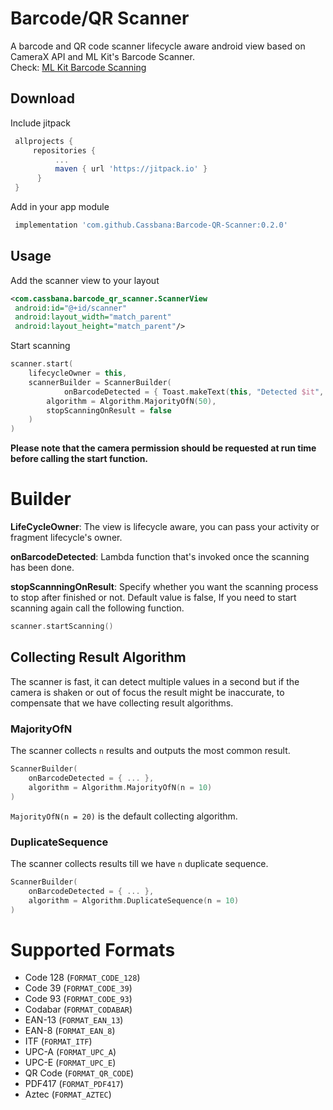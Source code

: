 
# Barcode/QR Scanner  
A barcode and QR code scanner lifecycle aware android view based on CameraX API and ML Kit's Barcode Scanner.  
Check: [ML Kit Barcode Scanning](https://developers.google.com/ml-kit/vision/barcode-scanning)  
  
## Download  
Include jitpack  
``` gradle  
 allprojects { 
	 repositories { 
		  ...
		  maven { url 'https://jitpack.io' } 
	  } 
 }
 ```  
Add in your app module  
``` gradle  
 implementation 'com.github.Cassbana:Barcode-QR-Scanner:0.2.0'
 ```  
  
## Usage  
  
Add the scanner view to your layout  
``` xml  
<com.cassbana.barcode_qr_scanner.ScannerView  
 android:id="@+id/scanner"
 android:layout_width="match_parent"
 android:layout_height="match_parent"/>
 ```  
  
Start scanning  
``` kotlin  
scanner.start(  
	lifecycleOwner = this,  
	scannerBuilder = ScannerBuilder(  
        	onBarcodeDetected = { Toast.makeText(this, "Detected $it", Toast.LENGTH_SHORT).show() },  
		algorithm = Algorithm.MajorityOfN(50),  
		stopScanningOnResult = false
	)  
)
 ```  
 
**Please note that the camera permission should be requested at run time before calling the start function.**  

# Builder
 **LifeCycleOwner**: The view is lifecycle aware, you can pass your activity or fragment lifecycle's owner.
 
 **onBarcodeDetected**: Lambda function that's invoked once the scanning has been done.
 
 **stopScannningOnResult**: Specify whether you want the scanning process to stop after finished or not. Default value is false, If you need to start scanning again call the following function.
 ```kotlin
scanner.startScanning()
 ``` 
 
 ## Collecting Result Algorithm 
 The scanner is fast, it can detect multiple values in a second but if the camera is shaken or out of focus the result might be inaccurate, to compensate that we have collecting result algorithms.
 
### MajorityOfN
The scanner collects `n` results and outputs the most common result.
```kotlin
ScannerBuilder(
	onBarcodeDetected = { ... },
	algorithm = Algorithm.MajorityOfN(n = 10)
)
```
`MajorityOfN(n = 20)` is the default collecting algorithm.

### DuplicateSequence
The scanner collects results till we have `n` duplicate sequence.
```kotlin
ScannerBuilder(
	onBarcodeDetected = { ... },
	algorithm = Algorithm.DuplicateSequence(n = 10)
)
```



# Supported Formats  
  
 - Code 128 (`FORMAT_CODE_128`)  
- Code 39 (`FORMAT_CODE_39`)  
- Code 93 (`FORMAT_CODE_93`)  
- Codabar (`FORMAT_CODABAR`)  
- EAN-13 (`FORMAT_EAN_13`)  
- EAN-8 (`FORMAT_EAN_8`)  
- ITF (`FORMAT_ITF`)  
- UPC-A (`FORMAT_UPC_A`)  
- UPC-E (`FORMAT_UPC_E`)  
- QR Code (`FORMAT_QR_CODE`)  
- PDF417 (`FORMAT_PDF417`)  
- Aztec (`FORMAT_AZTEC`)
